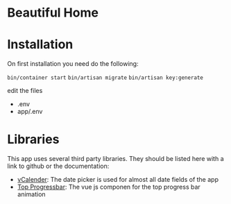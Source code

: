 Beautiful Home
==============

# Installation

On first installation you need do the following:

`bin/container start`
`bin/artisan migrate`
`bin/artisan key:generate`

edit the files

* .env
* app/.env


# Libraries

This app uses several third party libraries. They should be listed here with a link to github or the
documentation:

* [vCalender](https://vcalendar.io/): The date picker is used for almost all date fields of the app
* [Top Progressbar](https://github.com/dalphyx/vue-top-progress): The vue js componen for the top progress bar animation